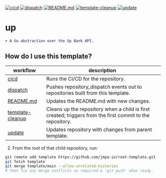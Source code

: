 [![cicd](https://github.com/jmpa-oss/up/actions/workflows/cicd.yml/badge.svg)](https://github.com/jmpa-oss/up/actions/workflows/cicd.yml)
[![dispatch](https://github.com/jmpa-oss/up/actions/workflows/dispatch.yml/badge.svg)](https://github.com/jmpa-oss/up/actions/workflows/dispatch.yml)
[![README.md](https://github.com/jmpa-oss/up/actions/workflows/README.md.yml/badge.svg)](https://github.com/jmpa-oss/up/actions/workflows/README.md.yml)
[![template-cleanup](https://github.com/jmpa-oss/up/actions/workflows/template-cleanup.yml/badge.svg)](https://github.com/jmpa-oss/up/actions/workflows/template-cleanup.yml)
[![update](https://github.com/jmpa-oss/up/actions/workflows/update.yml/badge.svg)](https://github.com/jmpa-oss/up/actions/workflows/update.yml)

# up

```diff
+ A Go abstraction over the Up Bank API.
```

## How do I use this template?

workflow|description
---|---
[cicd](.github/workflows/cicd.yml)|Runs the CI/CD for the repository.
[dispatch](.github/workflows/dispatch.yml)|Pushes repository_dispatch events out to repositories built from this template.
[README.md](.github/workflows/README.md.yml)|Updates the README.md with new changes.
[template-cleanup](.github/workflows/template-cleanup.yml)|Cleans up the repository when a child is first created; triggers from the first commit to the repository.
[update](.github/workflows/update.yml)|Updates repository with changes from parent template.

2. From the root of that child repository, run:
```bash
git remote add template https://github.com/jmpa-io/root-template.git
git fetch template
git merge template/main --allow-unrelated-histories
# then fix any merge conflicts as required & 'git push' when ready.
```
